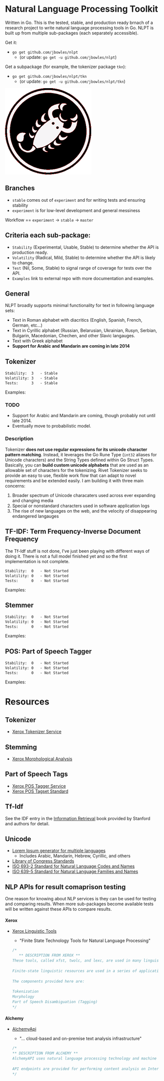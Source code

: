 # Natural Language Processing Toolkit
Written in Go.
This is the tested, stable, and production ready brnach of a research project to write natural language processing tools in Go. NLPT is built up from multiple sub-packages (each separately accessible).

Get it:
* `go get github.com/jbowles/nlpt` 
  * (or update: `go get -u github.com/jbowles/nlpt`)

Get a subpackage (for example, the tokenizer package `tkn`):
* `go get github.com/jbowles/nlpt/tkn` 
  * (or update: `go get -u github.com/jbowles/nlpt/tkn`)

![Alt text](https://github.com/jbowles/nlpt/raw/master/nlpt.gif "Natural Language Processing Toolkit in Go")
## Branches
* `stable` comes out of `experiment` and for writing tests and ensuring stability
* `experiment` is for low-level development and general messiness

Workflow == `experiment` -> `stable` -> `master`

## Criteria each sub-package:
* `Stability` (Experimental, Usable, Stable) to determine whether the API is production ready. 
* `Volatility` (Radical, Mild, Stable) to determine whether the API is likely to change.
* `Test` (Nil, Some, Stable) to signal range of coverage for tests over the API.
* `Examples` link to external repo with more documentation and examples.

## General
NLPT broadly supports minimal functionality for text in following language sets:

* Text in Roman alphabet with diacritics (English, Spanish, French, German, etc...)
* Text in Cyrillic alphabet (Russian, Belarusian, Ukrainian, Rusyn, Serbian, Bulgarin, Macedonian, Chechen, and other Slavic langauges.
* Text with Greek alphabet
* **Support for Arabic and Mandarin are coming in late 2014**

## Tokenizer

    Stability:  3   - Stable
    Volatility: 3   - Stable
    Tests:      3   - Stable
Examples:   []()

### TODO
* Support for Arabic and Mandarin are coming, though probably not until late 2014.
* Eventually move to probabilistic model.

### Description
Tokenizer **does not use regular expressions for its unicode character pattern matching**. Instead, it leverages the Go Rune Type (`int32` aliases for Unicode characters) and the String Types defined within Go Struct Types. Basically, you can **build custom unicode alphabets** that are used as an allowable set of characters for the tokenizing. Rivet Tokenizer seeks to provide an easy to use, flexible work flow that can adapt to novel requirements and be extended easily. I am building it with three main concerns:

1. Broader spectrum of Unicode characaters used across ever expanding and changing media
1. Special or nonstandard characters used in software application logs
1. The rise of new languages on the web, and the velocity of disappearing endangered langauges

## TF-IDF: Term Frequency-Inverse Document Frequency
The Tf-Idf stuff is not done, I've just been playing with different ways of doing it. There is not a full model finished yet and so the first implementation is not complete.

    Stability:  0   - Not Started
    Volatility: 0   - Not Started
    Tests:      0   - Not Started
Examples:  []()

## Stemmer

    Stability:  0   - Not Started
    Volatility: 0   - Not Started
    Tests:      0   - Not Started
Examples:  []()

## POS: Part of Speech Tagger

    Stability:  0   - Not Started
    Volatility: 0   - Not Started
    Tests:      0   - Not Started
Examples:  []()

# Resources

## Tokenizer
* [Xerox Tokenizer Service](http://open.xerox.com/Services/fst-nlp-tools/Consume/175)

## Stemming
* [Xerox Morphological Analysis](http://open.xerox.com/Services/fst-nlp-tools/Pages/morphology) 

## Part of Speech Tags
* [Xerox POS Tagger Service](http://open.xerox.com/Services/fst-nlp-tools/Consume/178)
* [Xerox POS Tagset Standard](http://open.xerox.com/Services/fst-nlp-tools/Pages/English%20Part-of-Speech%20Tagset)

## Tf-Idf
See the IDF entry in the [Information Retrieval](http://nlp.stanford.edu/IR-book/html/htmledition/inverse-document-frequency-1.html) book provided by Stanford and authors for detail.

## Unicode
* [Lorem Ipsum generator for multiple languages](http://generator.lorem-ipsum.info/)
  * Includes Arabic, Mandarin, Hebrew, Cyrillic, and others
* [Library of Congress Standards](http://www.loc.gov/standards/)
* [ISO 693-2 Standard for Natural Language Codes and Names](http://www.loc.gov/standards/iso639-2/php/code_list.php)
* [ISO 639-5 Standard for Natural Language Families and Names](http://www.loc.gov/standards/iso639-5/id.php)

## NLP APIs for result comaprison testing
One reason for knowing about NLP services is they can be used for testing and comparing results. When more sub-packages become available tests will be written against these APIs to compare results.

#### Xerox
* [Xerox Linguistic Tools](http://open.xerox.com/Services/fst-nlp-tools/Pages/API%20Docs)
  * "Finite State Technology Tools for Natural Language Processing"

  ```go
  /*
     ** DESCRIPTION FROM XEROX **
  These tools, called xfst, twolc, and lexc, are used in many linguistic applications such as morphological analysis, tokenisation, and shallow parsing of a wide variety of natural languages. The finite state tools here are built on top of a software library that provides algorithms to create automata from regular expressions and equivalent formalisms and contains both classical operations, such as union and composition, and new algorithms such as replacement and local sequentialisation.

  Finite-state linguistic resources are used in a series of applications and prototypes that range from OCR to terminology extraction, comprehension assistants, digital libraries and authoring and translation systems.

  The components provided here are:

  Tokenization
  Morphology
  Part of Speech Disambiguation (Tagging) 
  */
  ```

#### Alchemy
* [AlchemyApi](http://www.alchemyapi.com/)
  * "... cloud-based and on-premise text analysis infrastructure"

  ```go
  /*
  ** DESCRIPTION FROM ALCHEMY **
  AlchemyAPI uses natural language processing technology and machine learning algorithms to extract semantic meta-data from content, such as information on people, places, companies, topics, facts, relationships, authors, and languages.

  API endpoints are provided for performing content analysis on Internet-accessible web pages, posted HTML or text content.
  */
  ```


